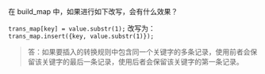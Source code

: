 在 build_map 中，如果进行如下改写，会有什么效果？

`trans_map[key] = value.substr(1);` 改写为：  
`trans_map.insert({key, value.substr(1)});`

> 答：如果要插入的转换规则中包含同一个关键字的多条记录，使用前者会保留该关键字的最后一条记录，使用后者会保留该关键字的第一条记录。
